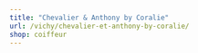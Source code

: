 ```yaml
---
title: "Chevalier & Anthony by Coralie"
url: /vichy/chevalier-et-anthony-by-coralie/
shop: coiffeur
---
```

